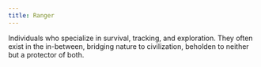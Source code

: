 ```yaml
---
title: Ranger
---
```

Individuals who specialize in survival, tracking, and exploration. They often exist in the in-between, bridging nature to civilization, beholden to neither but a protector of both. 